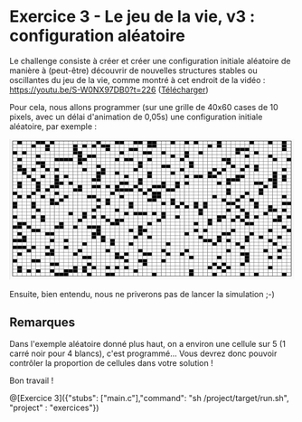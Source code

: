 # Exercice 3 - Le jeu de la vie, v3 : configuration aléatoire

Le challenge consiste à créer et créer une configuration initiale aléatoire de manière à (peut-être) découvrir de nouvelles structures stables ou oscillantes du jeu de la vie, comme montré à cet endroit de la vidéo : https://youtu.be/S-W0NX97DB0?t=226 ([Télécharger](https://github.com/pworontzoff/playground-AnimPaper-Life-Enonces/blob/master/markdowns/videos/animEx3.mp4?raw=true))

Pour cela, nous allons programmer (sur une grille de 40x60 cases de 10 pixels, avec un délai d'animation de 0,05s) une configuration initiale aléatoire, par exemple :

![vie3](img/ex3.png)

Ensuite, bien entendu, nous ne priverons pas de lancer la simulation ;-)

## Remarques

Dans l'exemple aléatoire donné plus haut, on a environ une cellule sur 5 (1 carré noir pour 4 blancs), c'est programmé... Vous devrez donc pouvoir contrôler la proportion de cellules dans votre solution !

Bon travail !

@[Exercice 3]({"stubs": ["main.c"],"command": "sh /project/target/run.sh", "project" : "exercices"})
